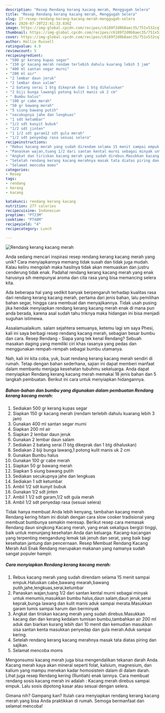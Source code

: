 ```yaml
---
description: "Resep Rendang kerang kacang merah, Menggugah Selera"
title: "Resep Rendang kerang kacang merah, Menggugah Selera"
slug: 17-resep-rendang-kerang-kacang-merah-menggugah-selera
date: 2020-07-20T22:41:33.836Z
image: https://img-global.cpcdn.com/recipes/c6189f2d0b8aec35/751x532cq70/rendang-kerang-kacang-merah-foto-resep-utama.jpg
thumbnail: https://img-global.cpcdn.com/recipes/c6189f2d0b8aec35/751x532cq70/rendang-kerang-kacang-merah-foto-resep-utama.jpg
cover: https://img-global.cpcdn.com/recipes/c6189f2d0b8aec35/751x532cq70/rendang-kerang-kacang-merah-foto-resep-utama.jpg
author: Hallie Russell
ratingvalue: 4.9
reviewcount: 5
recipeingredient:
- "500 gr kerang kupas segar"
- "150 gr kacang merah rendam terlebih dahulu kuarang lebih 3 jam"
- "400 ml santan segar murni"
- "200 ml air"
- "2 lembar daun jeruk"
- "2 lembar daun salam"
- "2 batang serai 1 btg dikeprak dan 1 btg dihaluskan"
- "2 biji bunga lawang1 potong kulit manis uk 2 cm"
- " Bumbu halus"
- "100 gr cabe merah"
- "50 gr bawang merah"
- "5 siung bawang putih"
- "secukupnya jahe dan lengkuas"
- "1 sdt ketumbar"
- "1/2 sdt kunyit bubuk"
- "1/2 sdt jinten"
- "1 1/2 sdt garam12 sdt gula merah"
- "1/2 sdt penyedap rasa sesuai selera"
recipeinstructions:
- "Rebus kacang merah yang sudah direndam selama 15 menit sampai empuk.Haluskan cabe,bawang mearah,bawang putih,jahe,lengkuas,serai,ketumbar"
- "Panaskan wajan,tuang 1/2 dari santan kental murni sebagai minyak untuk menumis,masukkan bumbu halus,daun salam,daun jeruk,serai keprak,bunga lawang dan kulit manis aduk sampai merata.Masukkan garam tumis sampai harum dan berminyak"
- "Angkat dan tiriskan kacang merah yang sudah direbus.Masukkan kacang dan dan kerang kedalam tumisan bumbu,tambahkan air 200 ml aduk dan biarkan kurang lebih dari 10 menit dan kemudian masukkan sisa santan kenta masukkan penyedap dan gula merah.Aduk sampai kering."
- "Setelah rendang kerang kacang merahnya masak tata diatas piring dan sajikan."
- "Selamat mencoba moms"
categories:
- Resep
tags:
- rendang
- kerang
- kacang

katakunci: rendang kerang kacang 
nutrition: 277 calories
recipecuisine: Indonesian
preptime: "PT23M"
cooktime: "PT48M"
recipeyield: "4"
recipecategory: Lunch

---
```



![Rendang kerang kacang merah](https://img-global.cpcdn.com/recipes/c6189f2d0b8aec35/751x532cq70/rendang-kerang-kacang-merah-foto-resep-utama.jpg)

Anda sedang mencari inspirasi resep rendang kerang kacang merah yang unik? Cara menyiapkannya memang tidak susah dan tidak juga mudah. Kalau keliru mengolah maka hasilnya tidak akan memuaskan dan justru cenderung tidak enak. Padahal rendang kerang kacang merah yang enak harusnya sih mempunyai aroma dan cita rasa yang bisa memancing selera kita.

Ada beberapa hal yang sedikit banyak berpengaruh terhadap kualitas rasa dari rendang kerang kacang merah, pertama dari jenis bahan, lalu pemilihan bahan segar, hingga cara membuat dan menyajikannya. Tidak usah pusing jika hendak menyiapkan rendang kerang kacang merah enak di mana pun anda berada, karena asal sudah tahu triknya maka hidangan ini bisa menjadi suguhan istimewa.

Assalamualaikum. salam sejahtera semuanya, ketemu lagi sm saya Phesi, kali ini saya berbagi resep rendang kacang merah, sebagian besar bumbu dan cara. Resep Rendang - Siapa yang tek kenal Rendang? Sebuah masakan daging yang memiliki ciri khas rasanya yang pedas dan menggunakan rempah-rempah sebagai bumbu utamanya.


Nah, kali ini kita coba, yuk, buat rendang kerang kacang merah sendiri di rumah. Tetap dengan bahan sederhana, sajian ini dapat memberi manfaat dalam membantu menjaga kesehatan tubuhmu sekeluarga. Anda dapat menyiapkan Rendang kerang kacang merah memakai 18 jenis bahan dan 5 langkah pembuatan. Berikut ini cara untuk menyiapkan hidangannya.

<!--inarticleads1-->

##### Bahan-bahan dan bumbu yang digunakan dalam pembuatan Rendang kerang kacang merah:

1. Sediakan 500 gr kerang kupas segar
1. Siapkan 150 gr kacang merah (rendam terlebih dahulu kuarang lebih 3 jam)
1. Gunakan 400 ml santan segar murni
1. Siapkan 200 ml air
1. Siapkan 2 lembar daun jeruk
1. Gunakan 2 lembar daun salam
1. Sediakan 2 batang serai (1 btg dikeprak dan 1 btg dihaluskan)
1. Sediakan 2 biji bunga lawang,1 potong kulit manis uk 2 cm
1. Gunakan  Bumbu halus
1. Gunakan 100 gr cabe merah
1. Siapkan 50 gr bawang merah
1. Siapkan 5 siung bawang putih
1. Sediakan secukupnya jahe dan lengkuas
1. Sediakan 1 sdt ketumbar
1. Ambil 1/2 sdt kunyit bubuk
1. Gunakan 1/2 sdt jinten
1. Ambil 1 1/2 sdt garam,1/2 sdt gula merah
1. Ambil 1/2 sdt penyedap rasa (sesuai selera)


Tidak hanya membuat Anda lebih kenyang, tambahan kacang merah Rendang kering hitam ini diolah dengan cara slow cooker tradisional yang membuat bumbunya semakin meresap. Berikut resep cara memasak Rendang daun singkong Kacang merah, yang enak sekaligus bergizi tinggi, baik untuk menunjang kesehatan Anda dan keluarga. Kacang-kacangan yang terpenting mengandung lemak tak jenuh dan serat, yang baik bagi kesehatan jantung dan pencernaan. Resep Membuat Rendang Kacang Merah Asli Enak Rendang merupakan makanan yang namanya sudah sangat populer hampir. 

<!--inarticleads2-->

##### Cara menyiapkan Rendang kerang kacang merah:

1. Rebus kacang merah yang sudah direndam selama 15 menit sampai empuk.Haluskan cabe,bawang mearah,bawang putih,jahe,lengkuas,serai,ketumbar
1. Panaskan wajan,tuang 1/2 dari santan kental murni sebagai minyak untuk menumis,masukkan bumbu halus,daun salam,daun jeruk,serai keprak,bunga lawang dan kulit manis aduk sampai merata.Masukkan garam tumis sampai harum dan berminyak
1. Angkat dan tiriskan kacang merah yang sudah direbus.Masukkan kacang dan dan kerang kedalam tumisan bumbu,tambahkan air 200 ml aduk dan biarkan kurang lebih dari 10 menit dan kemudian masukkan sisa santan kenta masukkan penyedap dan gula merah.Aduk sampai kering.
1. Setelah rendang kerang kacang merahnya masak tata diatas piring dan sajikan.
1. Selamat mencoba moms


Mengonsumsi kacang merah juga bisa mengendalikan tekanan darah Anda. Kacang merah kaya akan mineral seperti folat, kalsium, magnesium, dan kalium yang mampu menekan kadar homosistein dalam di dalam darah. Lihat juga resep Rendang kering (Runtiah) enak lainnya. Cara membuat rendang sosis kacang merah ini adalah : Kacang merah direbus sampai empuk. Lalu sosis dipotong kasar atau sesuai dengan selera. 

Gimana nih? Gampang kan? Itulah cara menyiapkan rendang kerang kacang merah yang bisa Anda praktikkan di rumah. Semoga bermanfaat dan selamat mencoba!
